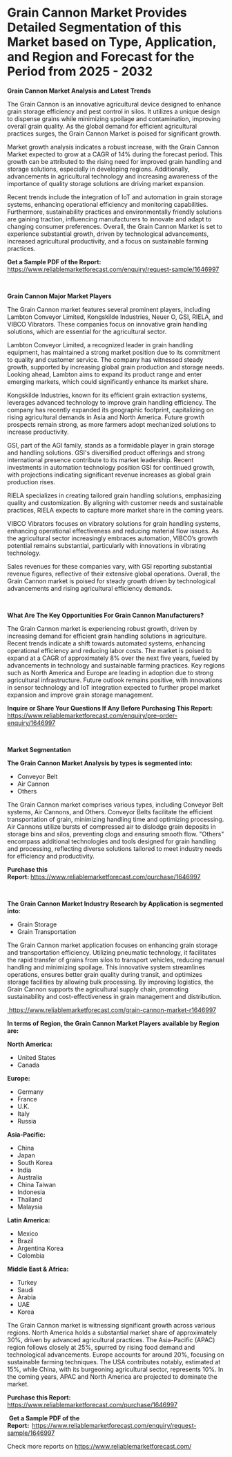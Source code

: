 <p><h1>Grain Cannon Market Provides Detailed Segmentation of this Market based on Type, Application, and Region and Forecast for the Period from 2025 - 2032</h1></p><p><strong>Grain Cannon Market Analysis and Latest Trends</strong></p>
<p><p>The Grain Cannon is an innovative agricultural device designed to enhance grain storage efficiency and pest control in silos. It utilizes a unique design to dispense grains while minimizing spoilage and contamination, improving overall grain quality. As the global demand for efficient agricultural practices surges, the Grain Cannon Market is poised for significant growth.</p><p>Market growth analysis indicates a robust increase, with the Grain Cannon Market expected to grow at a CAGR of 14% during the forecast period. This growth can be attributed to the rising need for improved grain handling and storage solutions, especially in developing regions. Additionally, advancements in agricultural technology and increasing awareness of the importance of quality storage solutions are driving market expansion.</p><p>Recent trends include the integration of IoT and automation in grain storage systems, enhancing operational efficiency and monitoring capabilities. Furthermore, sustainability practices and environmentally friendly solutions are gaining traction, influencing manufacturers to innovate and adapt to changing consumer preferences. Overall, the Grain Cannon Market is set to experience substantial growth, driven by technological advancements, increased agricultural productivity, and a focus on sustainable farming practices.</p></p>
<p><strong>Get a Sample PDF of the Report:&nbsp;</strong> <a href="https://www.reliablemarketforecast.com/enquiry/request-sample/1646997?utm_campaign=2295&utm_medium=2&utm_source=Github&utm_content=ia&utm_term=23022025&utm_id=grain-cannon">https://www.reliablemarketforecast.com/enquiry/request-sample/1646997</a></p>
<p>&nbsp;</p>
<p><strong>Grain Cannon Major Market Players</strong></p>
<p><p>The Grain Cannon market features several prominent players, including Lambton Conveyor Limited, Kongskilde Industries, Neuer O, GSI, RIELA, and VIBCO Vibrators. These companies focus on innovative grain handling solutions, which are essential for the agricultural sector.</p><p>Lambton Conveyor Limited, a recognized leader in grain handling equipment, has maintained a strong market position due to its commitment to quality and customer service. The company has witnessed steady growth, supported by increasing global grain production and storage needs. Looking ahead, Lambton aims to expand its product range and enter emerging markets, which could significantly enhance its market share.</p><p>Kongskilde Industries, known for its efficient grain extraction systems, leverages advanced technology to improve grain handling efficiency. The company has recently expanded its geographic footprint, capitalizing on rising agricultural demands in Asia and North America. Future growth prospects remain strong, as more farmers adopt mechanized solutions to increase productivity.</p><p>GSI, part of the AGI family, stands as a formidable player in grain storage and handling solutions. GSI's diversified product offerings and strong international presence contribute to its market leadership. Recent investments in automation technology position GSI for continued growth, with projections indicating significant revenue increases as global grain production rises.</p><p>RIELA specializes in creating tailored grain handling solutions, emphasizing quality and customization. By aligning with customer needs and sustainable practices, RIELA expects to capture more market share in the coming years.</p><p>VIBCO Vibrators focuses on vibratory solutions for grain handling systems, enhancing operational effectiveness and reducing material flow issues. As the agricultural sector increasingly embraces automation, VIBCO’s growth potential remains substantial, particularly with innovations in vibrating technology.</p><p>Sales revenues for these companies vary, with GSI reporting substantial revenue figures, reflective of their extensive global operations. Overall, the Grain Cannon market is poised for steady growth driven by technological advancements and rising agricultural efficiency demands.</p></p>
<p>&nbsp;</p>
<p><strong>What Are The Key Opportunities For Grain Cannon Manufacturers?</strong></p>
<p><p>The Grain Cannon market is experiencing robust growth, driven by increasing demand for efficient grain handling solutions in agriculture. Recent trends indicate a shift towards automated systems, enhancing operational efficiency and reducing labor costs. The market is poised to expand at a CAGR of approximately 8% over the next five years, fueled by advancements in technology and sustainable farming practices. Key regions such as North America and Europe are leading in adoption due to strong agricultural infrastructure. Future outlook remains positive, with innovations in sensor technology and IoT integration expected to further propel market expansion and improve grain storage management.</p></p>
<p><strong>Inquire or Share Your Questions If Any Before Purchasing This Report:</strong> <a href="https://www.reliablemarketforecast.com/enquiry/pre-order-enquiry/1646997?utm_campaign=2295&utm_medium=2&utm_source=Github&utm_content=ia&utm_term=23022025&utm_id=grain-cannon">https://www.reliablemarketforecast.com/enquiry/pre-order-enquiry/1646997</a></p>
<p>&nbsp;</p>
<p><strong>Market Segmentation</strong></p>
<p><strong>The Grain Cannon Market Analysis by types is segmented into:</strong></p>
<p><ul><li>Conveyor Belt</li><li>Air Cannon</li><li>Others</li></ul></p>
<p><p>The Grain Cannon market comprises various types, including Conveyor Belt systems, Air Cannons, and Others. Conveyor Belts facilitate the efficient transportation of grain, minimizing handling time and optimizing processing. Air Cannons utilize bursts of compressed air to dislodge grain deposits in storage bins and silos, preventing clogs and ensuring smooth flow. "Others" encompass additional technologies and tools designed for grain handling and processing, reflecting diverse solutions tailored to meet industry needs for efficiency and productivity.</p></p>
<p><strong>Purchase this Report:&nbsp;</strong><a href="https://www.reliablemarketforecast.com/purchase/1646997?utm_campaign=2295&utm_medium=2&utm_source=Github&utm_content=ia&utm_term=23022025&utm_id=grain-cannon">https://www.reliablemarketforecast.com/purchase/1646997</a></p>
<p>&nbsp;</p>
<p><strong>The Grain Cannon Market Industry Research by Application is segmented into:</strong></p>
<p><ul><li>Grain Storage</li><li>Grain Transportation</li></ul></p>
<p><p>The Grain Cannon market application focuses on enhancing grain storage and transportation efficiency. Utilizing pneumatic technology, it facilitates the rapid transfer of grains from silos to transport vehicles, reducing manual handling and minimizing spoilage. This innovative system streamlines operations, ensures better grain quality during transit, and optimizes storage facilities by allowing bulk processing. By improving logistics, the Grain Cannon supports the agricultural supply chain, promoting sustainability and cost-effectiveness in grain management and distribution.</p></p>
<p><a href="https://www.reliablemarketforecast.com/grain-cannon-market-r1646997?utm_campaign=2295&utm_medium=2&utm_source=Github&utm_content=ia&utm_term=23022025&utm_id=grain-cannon">&nbsp;https://www.reliablemarketforecast.com/grain-cannon-market-r1646997</a></p>
<p><strong>In terms of Region, the Grain Cannon Market Players available by Region are:</strong></p>
<p>
    <p> <strong> North America: </strong>
        <ul>
            <li>United States</li>
            <li>Canada</li>
        </ul>
        </p> 
    <p> <strong> Europe: </strong>
        <ul>
            <li>Germany</li>
            <li>France</li>
            <li>U.K.</li>
            <li>Italy</li>
            <li>Russia</li>
        </ul>
        </p> 
    <p> <strong> Asia-Pacific: </strong>
        <ul>
            <li>China</li>
            <li>Japan</li>
            <li>South Korea</li>
            <li>India</li>
            <li>Australia</li>
            <li>China Taiwan</li>
            <li>Indonesia</li>
            <li>Thailand</li>
            <li>Malaysia</li>
        </ul>
        </p> 
    <p> <strong> Latin America: </strong>
        <ul>
            <li>Mexico</li>
            <li>Brazil</li>
            <li>Argentina Korea</li>
            <li>Colombia</li>
        </ul>
        </p> 
    <p> <strong> Middle East & Africa: </strong>
        <ul>
            <li>Turkey</li>
            <li>Saudi</li>
            <li>Arabia</li>
            <li>UAE</li>
            <li>Korea</li>
        </ul>
    </p>
    </p>
<p><p>The Grain Cannon market is witnessing significant growth across various regions. North America holds a substantial market share of approximately 30%, driven by advanced agricultural practices. The Asia-Pacific (APAC) region follows closely at 25%, spurred by rising food demand and technological advancements. Europe accounts for around 20%, focusing on sustainable farming techniques. The USA contributes notably, estimated at 15%, while China, with its burgeoning agricultural sector, represents 10%. In the coming years, APAC and North America are projected to dominate the market.</p></p>
<p><strong>Purchase this Report: </strong><a href="https://www.reliablemarketforecast.com/purchase/1646997?utm_campaign=2295&utm_medium=2&utm_source=Github&utm_content=ia&utm_term=23022025&utm_id=grain-cannon">https://www.reliablemarketforecast.com/purchase/1646997</a></p>
<p>&nbsp;<strong>Get a Sample PDF of the Report:&nbsp;&nbsp;</strong><a href="https://www.reliablemarketforecast.com/enquiry/request-sample/1646997?utm_campaign=2295&utm_medium=2&utm_source=Github&utm_content=ia&utm_term=23022025&utm_id=grain-cannon">https://www.reliablemarketforecast.com/enquiry/request-sample/1646997</a></p>
<p><strong></strong></p>
<p>Check more reports on <a href="https://www.reliablemarketforecast.com/?utm_campaign=2295&utm_medium=2&utm_source=Github&utm_content=ia&utm_term=23022025&utm_id=grain-cannon">https://www.reliablemarketforecast.com/</a></p>